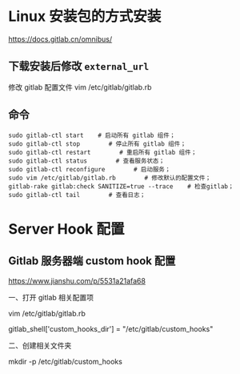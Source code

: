 # Linux 安装包的方式安装

https://docs.gitlab.cn/omnibus/

## 下载安装后修改 `external_url`

修改 gitlab 配置文件 vim /etc/gitlab/gitlab.rb

## 命令

```shell
sudo gitlab-ctl start    # 启动所有 gitlab 组件；
sudo gitlab-ctl stop        # 停止所有 gitlab 组件；
sudo gitlab-ctl restart        # 重启所有 gitlab 组件；
sudo gitlab-ctl status        # 查看服务状态；
sudo gitlab-ctl reconfigure        # 启动服务；
sudo vim /etc/gitlab/gitlab.rb        # 修改默认的配置文件；
gitlab-rake gitlab:check SANITIZE=true --trace    # 检查gitlab；
sudo gitlab-ctl tail        # 查看日志；
```

# Server Hook 配置

## Gitlab 服务器端 custom hook 配置

https://www.jianshu.com/p/5531a21afa68

一、打开 gitlab 相关配置项

vim /etc/gitlab/gitlab.rb

gitlab_shell['custom_hooks_dir'] = "/etc/gitlab/custom_hooks"

二、创建相关文件夹

mkdir -p /etc/gitlab/custom_hooks
